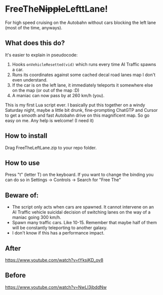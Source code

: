 # FreeThe~~Nipple~~LefttLane!
For high speed cruising on the Autobahn without cars blocking the left lane (most of the time, anyways).

## What does this do?
It's easier to explain in pseudocode:
1) Hooks `onVehicleResetted(vid)` which runs every time AI Traffic spawns a car.
2) Runs its coordinates against some cached decal road lanes map I don't even understand.
3) If the car is on the left lane, it immediately teleports it somewhere else on the map (or out of the map :D)
4) A maniac can now pass by at 260 km/h (you).
 
 This is my first Lua script ever. I basically put this together on a windy Saturday night, maybe a little bit drunk, fine-prompting ChatGTP and Cursor to get a smooth and fast Autobahn drive on this magnificent map. So go easy on me. Any help is welcome! (I need it) 
## How to install
Drag FreeTheLeftLane.zip to your repo folder.
## How to use
Press "t" (letter T) on the keyboard.
If you want to change the binding you can do so in Settings -> Controls -> Search for "Free The"
 
## Beware of:
- The script only acts when cars are spawned. It cannot intervene on an AI Traffic vehicle suicidal decision of switching lanes on the way of a maniac going 300 km/h. 
- Spawn many traffic cars. Like 10-15. Remember that maybe half of them will be constantly teleporting to another galaxy.
- I don't know if this has a performance impact.

## After
https://www.youtube.com/watch?v=tYksjKD_ov8

## Before
https://www.youtube.com/watch?v=NwLI3jbddNw
